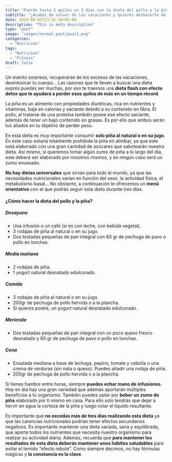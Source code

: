 ```yaml
---
title: "Pierde hasta 2 quilos en 3 días con la dieta del pollo y la piña"
subtitle: "¿Acabas de volver de las vacaciones y quieres deshacerte de una forma rápida de los quilos de más? Te proponemos una dieta flash de choque con la que perder hasta dos quilos en 3 días, y con la que desintoxicarás tu cuerpo de los excesos."
date: 2019-09-03T23:32:36+02:00
description: "This is meta description"
type: "post"
image: "images/normal-post/post1.png"
categories: 
  - "Nutrición"
tags:
  - "Nutrición"
  - "Fitness"
draft: false
---
```


Un evento sorpresa, recuperarse de los excesos de las vacaciones, desintoxicar tu cuerpo… Las razones que te lleven a buscar una dieta exprés puedes ser muchas, por eso te traemos una **dieta flash con efecto detox que te ayudará a perder esos quilos de más en un tiempo récord**. 

La piña es un alimento con propiedades diuréticas, rica en nutrientes y vitaminas, baja en calorías y saciante debido a su contenido en fibra. El pollo, al tratarse de una proteína también posee ese efecto saciante, además de tener un bajo contenido en grasas. Es por ello que ambos serán tus aliados en tu objetivo de perder peso.

En esta dieta es muy importante consumir **solo piña al natural o en su jugo**. En este caso estaría totalmente prohibida la piña en almíbar, ya que este está elaborado con una gran cantidad de azúcares que sabotearán nuestra dieta. Así mismo, si queremos tomar algún zumo de piña a lo largo del día, este deberá ser elaborado por nosotros mismos, y en ningún caso será un zumo envasado.

**No hay dietas universales** que sirvan para todo el mundo, ya que las necesidades nutricionales varían en función del sexo, la actividad física, el metabolismo basal… No obstante, a continuación te ofrecemos un **menú orientativo** con el que podrás seguir esta dieta durante tres días.

#### **¿Cómo hacer la dieta del pollo y la piña?**

##### **Desayuno**
- Una infusión o un café (si es con leche, con bebida vegetal).
- 3 rodajas de piña al natural o en su jugo.
- Dos tostadas pequeñas de pan integral con 60 gr de pechuga de pavo o pollo en lonchas.

##### **Media mañana**
- 2 rodajas de piña.
- 1 yogurt natural desnatado edulcorado.

##### **Comida**
- 3 rodajas de piña al natural o en su jugo.
- 200gr de pechuga de pollo hervida o a la plancha.
- Si quieres postre, un yogurt natural desnatado edulcorado.

##### **Merienda**
- Dos tostadas pequeñas de pan integral con un poco queso fresco desnatado y 60 gr de pechuga de pavo o pollo en lonchas.

##### **Cena**
- Ensalada mediana a base de lechuga, pepino, tomate y cebolla o una crema de verduras (sin nata o queso). Puedes añadir una rodaja de piña.
- 200gr de pechuga de pollo hervida o a la plancha.

Si tienes hambre entre horas, siempre **puedes echar mano de infusiones**. Hoy en día hay una gran variedad que además aportarán múltiples beneficios a tu organismo. También puedes optar por **beber un zumo de piña** elaborado por ti mismo en casa. Para ello solo tendrás que dejar a hervir en agua la corteza de la piña y luego colar el líquido resultante.

Es importante que **no excedas más de tres días realizando esta dieta** ya que las carencias nutricionales podrían tener efectos secundarios negativos. Es importante mantener una dieta variada, sana y equilibrada, que aporte todos los nutrientes que necesita nuestro organismo para realizar su actividad diaria. Además, recuerda que **para mantener los resultados de esta dieta deberás mantener unos hábitos saludables** para evitar el temido “efecto rebote”. Como siempre decimos, no hay fórmulas mágicas y **la constancia es la clave**.

<br/>